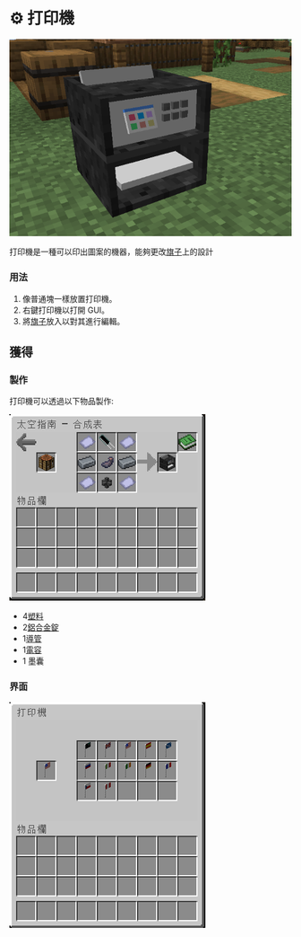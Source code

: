 # ⚙ 打印機

![](<../.gitbook/assets/image (217) (1) (1).png>)

打印機是一種可以印出圖案的機器，能夠更改[旗子](flag.md)上的設計

### 用法

1. 像普通塊一樣放置打印機。
2. 右鍵打印機以打開 GUI。
3. 將[旗子](flag.md)放入以對其進行編輯。

## 獲得

### 製作

打印機可以透過以下物品製作:

![](<../.gitbook/assets/image (219) (1) (1).png>)

* 4[塑料](Plastic.md)
* 2[鋁合金錠](aluminium-alloy-ingot.md)
* 1[導管](Conduit.md)
* 1[電容](Capacitor.md)
* 1 墨囊

### 界面

![](<../.gitbook/assets/image (216) (1) (1).png>)
